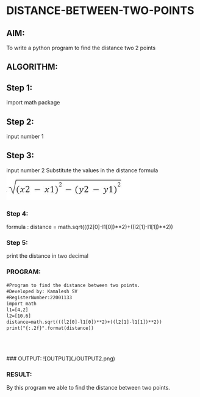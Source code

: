 # DISTANCE-BETWEEN-TWO-POINTS

## AIM:
To write a python program to find the distance two 2 points
## ALGORITHM:
## Step 1: 
import math package
## Step 2: 
input number 1
## Step 3: 
input number 2
Substitute the values in the distance formula  ![formula](/formula.png)
### Step 4:
formula : distance = math.sqrt(((l2[0]-l1[0])**2)+((l2[1]-l1[1])**2))
### Step 5:
print the distance in two decimal
### PROGRAM:
 ```
 #Program to find the distance between two points.
#Developed by: Kamalesh SV
#RegisterNumber:22001133
import math
l1=[4,2]
l2=[10,6]
distance=math.sqrt(((l2[0]-l1[0])**2)+((l2[1]-l1[1])**2))
print("{:.2f}".format(distance))


```
<br>
<br>
### OUTPUT:
![OUTPUT](./OUTPUT2.png)


### RESULT:
By this program we able to find the distance between two points.
